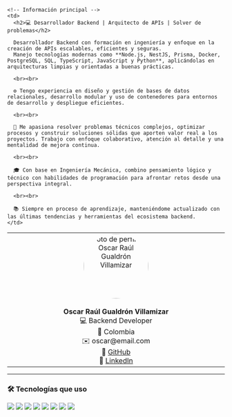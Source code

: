 
<table>
  <tr>
    <!-- Foto e información lateral -->
    <td width="30%" align="center">
      <img src="https://avatars.githubusercontent.com/u/00000000?v=4" width="150" style="border-radius: 50%" alt="Foto de perfil de Oscar Raúl Gualdrón Villamizar"/><br><br>
      <strong>Oscar Raúl Gualdrón Villamizar</strong><br>
      💻 Backend Developer<br>
      📍 Colombia<br>
      ✉️ oscar@email.com<br>
      🔗 <a href="https://github.com/oscarraulgv">GitHub</a><br>
      🔗 <a href="https://www.linkedin.com/in/yourprofile">LinkedIn</a><br>
    </td>

    <!-- Información principal -->
    <td>
      <h2>💻 Desarrollador Backend | Arquitecto de APIs | Solver de problemas</h2>

      Desarrollador Backend con formación en ingeniería y enfoque en la creación de APIs escalables, eficientes y seguras.  
      Manejo tecnologías modernas como **Node.js, NestJS, Prisma, Docker, PostgreSQL, SQL, TypeScript, JavaScript y Python**, aplicándolas en arquitecturas limpias y orientadas a buenas prácticas.

      <br><br>

      ⚙️ Tengo experiencia en diseño y gestión de bases de datos relacionales, desarrollo modular y uso de contenedores para entornos de desarrollo y despliegue eficientes.

      <br><br>

      🚀 Me apasiona resolver problemas técnicos complejos, optimizar procesos y construir soluciones sólidas que aporten valor real a los proyectos. Trabajo con enfoque colaborativo, atención al detalle y una mentalidad de mejora continua.

      <br><br>

      🎓 Con base en Ingeniería Mecánica, combino pensamiento lógico y técnico con habilidades de programación para afrontar retos desde una perspectiva integral.

      <br><br>

      📚 Siempre en proceso de aprendizaje, manteniéndome actualizado con las últimas tendencias y herramientas del ecosistema backend.
    </td>
  </tr>
</table>

---

### 🛠️ Tecnologías que uso

<p align="left">
  <img src="https://img.shields.io/badge/Node.js-339933?style=for-the-badge&logo=nodedotjs&logoColor=white"/>
  <img src="https://img.shields.io/badge/NestJS-E0234E?style=for-the-badge&logo=nestjs&logoColor=white"/>
  <img src="https://img.shields.io/badge/PostgreSQL-4169E1?style=for-the-badge&logo=postgresql&logoColor=white"/>
  <img src="https://img.shields.io/badge/Prisma-2D3748?style=for-the-badge&logo=prisma&logoColor=white"/>
  <img src="https://img.shields.io/badge/Docker-2496ED?style=for-the-badge&logo=docker&logoColor=white"/>
  <img src="https://img.shields.io/badge/TypeScript-3178C6?style=for-the-badge&logo=typescript&logoColor=white"/>
  <img src="https://img.shields.io/badge/JavaScript-F7DF1E?style=for-the-badge&logo=javascript&logoColor=black"/>
  <img src="https://img.shields.io/badge/Python-3776AB?style=for-the-badge&logo=python&logoColor=white"/>
</p>
